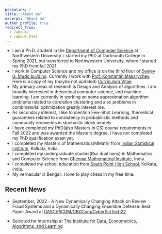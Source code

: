 ```yaml
---
permalink: /
title: "About me"
excerpt: "About me"
author_profile: true
redirect_from: 
  - /about/
  - /about.html
---
```


* I am a Ph.D. student in the [Department of Computer Science](https://www.mccormick.northwestern.edu/computer-science/) at Northwestern University. I started my PhD at Dartmouth College in Spring 2021, but transferred to Northwestern University, where I started my PhD from fall 2021. 
* I work in Computer Science and my office is on the third floor of [Seeley G. Mudd building](https://www.library.northwestern.edu/libraries-collections/mudd-library/). Currently I work with [Prof. Konstantin Makarychev](https://konstantin.makarychev.net/). Here is a copy of my (maybe not updated) [Curriculum Vitae](https://hellokayas.github.io/files/CV.pdf)
* My primary areas of research is Design and Analysis of algorithms.  I am broadly interested in theoretical computer science, and machine learning. I am currently in working on some approximation algorithm problems related to corelation clustering and also problems in combinatorial optimization greatly interest me.
* As secondary interest, I like to mention Few-Shot Learning, theoretical guarantees related to consistency in probabilistic methods and community recoveries in stochastic block models.
* I have completed my PhD(also Masters in CS) course requirements in Fall 2022 and was awarded the Masters degree. I have not completed my PhD qualification exam yet.
* I completed my Masters of Mathematics(MMath) from [Indian Statistical Institute](https://www.isical.ac.in/content/statistics-mathematics), Kolkata, India.
* I completed my undergraduate studies(Bsc dual hons) in Mathematics and Computer Science from [Chennai Mathematical Institute](https://www.cmi.ac.in/), India.
* I completed my school education from [South Point High School](https://www.southpoint.edu.in/), Kolkata, India.
* My vernacular is Bengali. I love to play chess in my free time.


Recent News
------

* September, 2022 - A New Dynamically Changing Attack on Review Fraud Systems and a Dynamically Changing Ensemble Defense: Best Paper Award at [DASC/PiCOM/CBDCom/CyberSciTech22](http://cyber-science.org/2022/cbdcom/)

* Selected for internship at [The Institute for Data, Econometrics, Algorithms, and Learning](https://www.ideal-institute.org/)
